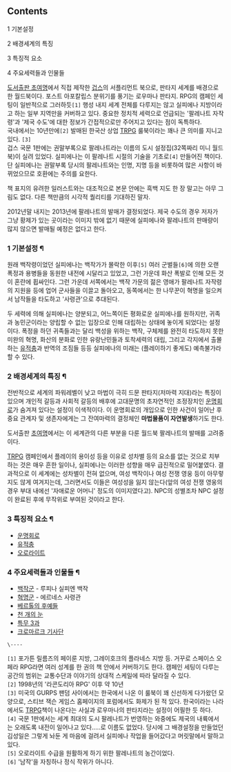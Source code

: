 ## Contents

    

1 기본설정

2 배경세계의 특징

3 특징적 요소

4 주요세력들과 인물들

[도서출판 초여명](%EC%B4%88%EC%97%AC%EB%AA%85.md)에서 직접 제작한
[겁스](%EA%B2%81%EC%8A%A4.md)의 서플리먼트 북으로, 판타지 세계를 배경으로 한 월드북이다. 포스트 아포칼립스
분위기를 풍기는 로우마나 판타지. RPG의 캠페인 세팅이 일반적으로 그러하듯`[1]` 행성 내지 세계 전체를 다루지는 않고 실피에나
지방이라고 하는 일부 지역만을 커버하고 있다. 중요한 정치적 세력으로 언급되는 '팔레나트 자작령'과 '제국 수도'에 대한 정보가 간접적으로만
주어지고 있다는 점이 독특하다.  
국내에서는 10년만에`[2]` 발매된 한국산 상업 [TRPG](TRPG.md) 룰북이라는 꽤나 큰 의미를 지니고 있다. `[3]`  
겁스 국문 1판에는 권말부록으로 팔레나트라는 이름의 도시 설정집(32쪽짜리 미니 월드북)이 실려 있었다. 실피에나는 이 팔레나트 시절의
기술을 기초로`[4]` 만들어진 책이다. 단 실피에나는 권말부록 당시의 팔레나트와는 인명, 지명 등을 비롯하여 많은 사항이 바뀌었으므로
호환에는 주의를 요한다.

책 표지의 유려한 일러스트와는 대조적으로 본문 안에는 흑백 지도 한 장 말고는 아무 그림도 없다. 다른 책만큼의 시각적 퀄리티를 기대하진
말자.  

2012년말 내지는 2013년에 팔레나트의 발매가 결정되었다. 제국 수도의 경우 저자가 그냥 황제가 있는 곳이라는 이미지 밖에 없기 때문에
실피에나와 팔레나트의 판매량이 많지 않으면 발매될 예정은 없다고 한다.  

### 1 기본설정 ¶

원래 백작령이었던 실피에나는 백작가가 몰락한 이후`[5]` 여러 군벌들`[6]`에 의한 오랜 폭정과 용병들을 동원한 내전에 시달리고 있었고,
그런 가운데 화산 폭발로 인해 모든 것이 혼란에 휩싸인다. 그런 가운데 서쪽에서는 백작 가문의 젊은 영애가 팔레나트 자작령의 지원을 등에
업어 군사들을 이끌고 돌아오고, 동쪽에서는 한 나무꾼이 혁명을 일으켜서 남작들을 타도하고 '사령관'으로 추대된다.

  

두 세력에 의해 실피에나는 양분되고, 어느쪽이든 평화로운 실피에나를 원하지만, 귀족과 농민군이라는 양립할 수 없는 입장으로 인해 대립하는
상태에 놓이게 되었다는 설정이다. 폭정을 하던 귀족들과는 달리 백성을 위하는 백작, 구체제를 완전히 타도하지 못한 미완의 혁명, 화산의
분화로 인한 유랑난민들과 토착세력의 대립, 그리고 각지에서 출몰하는
[유적충](%EC%9C%A0%EC%A0%81%EC%B6%A9.md)과 반역의 조짐들 등등 실피에나의 미래는 (플레이하기 좋게도)
예측불가라 할 수 있다.

### 2 배경세계의 특징 ¶

전반적으로 세계의 파워레벨이 낮고 마법이 극히 드문 판타지(저마력 지대)라는 특징이 있으며 개인적 갈등과 사회적 갈등의 배후에 고대문명의
초자연적인 조정장치인 [운명회로](%EC%9A%B4%EB%AA%85%ED%9A%8C%EB%A1%9C.md)가 숨겨져 있다는 설정이
이색적이다. 이 운명회로의 개입으로 인한 사건이 일어난 후 중요 관계자 및 생존자에게는 그 잔여마력의 결정체인 **마법물품이
자연발생**하기도 한다.

  

도서출판 [초여명](%EC%B4%88%EC%97%AC%EB%AA%85.md)에서는 이 세계관의 다른 부분을 다룬 월드북 팔레나트의
발매를 고려중이다.

  

[TRPG](TRPG.md) 캠페인에서 플레이의 용이성 등을 이유로 성차별 등의 요소를 없는 것으로 치부하는 것은 매우 흔한 일이나,
실피에나는 이러한 성향을 매우 급진적으로 밀어붙였다. 결과적으로 이 세계에는 성차별이 전혀 없으며, 여성 백작이나 여성 전쟁 영웅 등이
아무렇지도 않게 여겨지는데, 그러면서도 이들은 여성성을 잃지 않는다(앞의 여성 전쟁 영웅의 경우 부대 내에선 '자애로운 어머니' 정도의
이미지였다고). NPC의 성별조차 NPC 설정이 완료된 후에 무작위로 부여된 것이라고 한다.

### 3 특징적 요소 ¶

  * [운명회로](%EC%9A%B4%EB%AA%85%ED%9A%8C%EB%A1%9C.md)
  * [유적충](%EC%9C%A0%EC%A0%81%EC%B6%A9.md)
  * [오로라이트](%EC%98%A4%EB%A1%9C%EB%9D%BC%EC%9D%B4%ED%8A%B8.md)  

### 4 주요세력들과 인물들 ¶

  * [백작군](%EB%B0%B1%EC%9E%91%EA%B5%B0.md) \- 루피나 실피엔 백작
  * [혁명군](%ED%98%81%EB%AA%85%EA%B5%B0%28%EA%B2%81%EC%8A%A4%20%EC%8B%A4%ED%94%BC%EC%97%90%EB%82%98%29.md) \- 에르네스 사령관
  * [베르톨의 후예들](%EB%B2%A0%EB%A5%B4%ED%86%A8%EC%9D%98%20%ED%9B%84%EC%98%88%EB%93%A4.md)
  * [천 개의 눈](%EC%B2%9C%20%EA%B0%9C%EC%9D%98%20%EB%88%88.md)
  * [특무 3과](%ED%8A%B9%EB%AC%B4%203%EA%B3%BC.md)
  * [크로마르크 기사단](%ED%81%AC%EB%A1%9C%EB%A7%88%EB%A5%B4%ED%81%AC%20%EA%B8%B0%EC%82%AC%EB%8B%A8.md)

`\----`

`[1]` 포가튼 릴름즈의 페이룬 지방, 그레이호크의 플라네스 지방 등. 거꾸로 스페이스 오페라 RPG라면 여러 성계를 한 권의 책 안에서
커버하기도 한다. 캠페인 세팅이 다루는 공간의 범위는 교통수단과 이야기의 상대적 스케일에 따라 달라질 수 있다.  
`[2]` 1998년의 '라콘도리아 RPG' 이후 약 10년  
`[3]` 미국의 GURPS 팬덤 사이에서는 한국에서 나온 이 룰북이 꽤 신선하게 다가왔던 모양으로, 스티브 잭슨 게임스 홈페이지의
포럼에서도 화제가 된 적 있다. 한국이라는 나라에서도 [TRPG](TRPG.md)책이 나온다는 사실과 로우마나의 판타지라는 설정이
어필한 듯 하다.  
`[4]` 국문 1판에서는 세계 최대의 도시 팔레나트가 번영하는 와중에도 제국의 내륙에서는 오래도록 내전이 일어나고 있다.....로 이름도
없었다. 당시에 그 배경설정을 만들었던 김성일은 그렇게 놔둔 게 마음에 걸려서 실피에나 작업을 들어갔다고 머릿말에서 말하고 있다.  
`[5]` 오로라이트 수급을 원활하게 하기 위한 팔레나트의 농간이었다.  
`[6]` '남작'을 자칭하나 정식 작위가 아니다.

